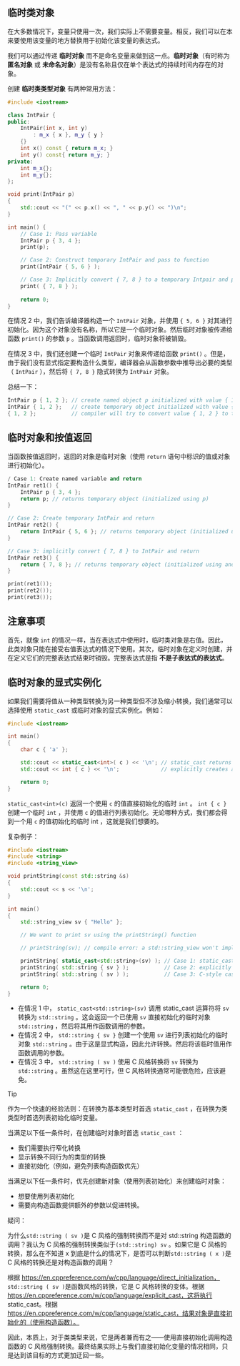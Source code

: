 ## 临时类对象

在大多数情况下，变量只使用一次，我们实际上不需要变量。相反，我们可以在本来要使用该变量的地方替换用于初始化该变量的表达式。

我们可以通过传递 **临时对象** 而不是命名变量来做到这一点。**临时对象**（有时称为 **匿名对象** 或 **未命名对象**）是没有名称且仅在单个表达式的持续时间内存在的对象。

创建 **临时类类型对象** 有两种常用方法：

```c++
#include <iostream>

class IntPair {
public:
    IntPair(int x, int y)
        : m_x { x }, m_y { y }
    {}
    int x() const { return m_x; }
    int y() const{ return m_y; }
private:
    int m_x{};
    int m_y{};
};

void print(IntPair p)
{
    std::cout << "(" << p.x() << ", " << p.y() << ")\n";
}

int main() {
    // Case 1: Pass variable
    IntPair p { 3, 4 };
    print(p);

    // Case 2: Construct temporary IntPair and pass to function
    print(IntPair { 5, 6 } );

    // Case 3: Implicitly convert { 7, 8 } to a temporary Intpair and pass to function
    print( { 7, 8 } );
    
    return 0;
}
```

在情况 2 中，我们告诉编译器构造一个 `IntPair` 对象，并使用 `{ 5, 6 }` 对其进行初始化。因为这个对象没有名称，所以它是一个临时对象。然后临时对象被传递给函数 `print()` 的参数 `p` 。当函数调用返回时，临时对象将被销毁。

在情况 3 中，我们还创建一个临时 `IntPair` 对象来传递给函数 `print()` 。但是，由于我们没有显式指定要构造什么类型，编译器会从函数参数中推导出必要的类型（ `IntPair` ），然后将 `{ 7, 8 }` 隐式转换为 `IntPair` 对象。

总结一下：

```c++
IntPair p { 1, 2 }; // create named object p initialized with value { 1, 2 }
IntPair { 1, 2 };   // create temporary object initialized with value { 1, 2 }
{ 1, 2 };           // compiler will try to convert value { 1, 2 } to temporary object matching parameter type
```

## 临时对象和按值返回

当函数按值返回时，返回的对象是临时对象（使用 `return` 语句中标识的值或对象进行初始化）。

```c++
/ Case 1: Create named variable and return
IntPair ret1() {
    IntPair p { 3, 4 };
    return p; // returns temporary object (initialized using p)
}

// Case 2: Create temporary IntPair and return
IntPair ret2() {
    return IntPair { 5, 6 }; // returns temporary object (initialized using another temporary object)
}

// Case 3: implicitly convert { 7, 8 } to IntPair and return
IntPair ret3() {
    return { 7, 8 }; // returns temporary object (initialized using another temporary object)
}

print(ret1());
print(ret2());
print(ret3());

```

## 注意事项

首先，就像 `int` 的情况一样，当在表达式中使用时，临时类对象是右值。因此，此类对象只能在接受右值表达式的情况下使用。其次，临时对象在定义时创建，并在定义它们的完整表达式结束时销毁。完整表达式是指 **不是子表达式的表达式**。



## 临时对象的显式实例化

如果我们需要将值从一种类型转换为另一种类型但不涉及缩小转换，我们通常可以选择使用 `static_cast` 或临时对象的显式实例化。例如：

```c++
#include <iostream>

int main()
{
    char c { 'a' };

    std::cout << static_cast<int>( c ) << '\n'; // static_cast returns a temporary int direct-initialized with value of c
    std::cout << int { c } << '\n';             // explicitly creates a temporary int list-initialized with value c

    return 0;
}
```

`static_cast<int>(c)` 返回一个使用 `c` 的值直接初始化的临时 `int` 。 `int { c }` 创建一个临时 `int` ，并使用 `c` 的值进行列表初始化。无论哪种方式，我们都会得到一个用 `c` 的值初始化的临时 int ，这就是我们想要的。

复杂例子：

```c++
#include <iostream>
#include <string>
#include <string_view>

void printString(const std::string &s)
{
    std::cout << s << '\n';
}

int main()
{
    std::string_view sv { "Hello" };

    // We want to print sv using the printString() function

    // printString(sv); // compile error: a std::string_view won't implicitly convert to a std::string

    printString( static_cast<std::string>(sv) ); // Case 1: static_cast returns a temporary std::string direct-initialized with sv
    printString( std::string { sv } );           // Case 2: explicitly creates a temporary std::string list-initialized with sv
    printString( std::string ( sv ) );           // Case 3: C-style cast returns temporary std::string direct-initialized with sv (avoid this one!)

    return 0;
}
```

- 在情况 1 中， `static_cast<std::string>(sv)` 调用 static_cast 运算符将 `sv` 转换为 `std::string` 。这会返回一个已使用 `sv` 直接初始化的临时对象 `std::string` ，然后将其用作函数调用的参数。
- 在情况 2 中， `std::string { sv }` 创建一个使用 `sv` 进行列表初始化的临时对象 `std::string` 。由于这是显式构造，因此允许转换。然后将该临时值用作函数调用的参数。
- 在情况 3 中， `std::string ( sv )` 使用 C 风格转换将 `sv` 转换为 `std::string` 。虽然这在这里可行，但 C 风格转换通常可能很危险，应该避免。

> [!TIP]
>
> 作为一个快速的经验法则：在转换为基本类型时首选 `static_cast` ，在转换为类类型时首选列表初始化临时变量。
>
> 当满足以下任一条件时，在创建临时对象时首选 `static_cast` ：
>
> - 我们需要执行窄化转换
> - 显示转换不同行为的类型的转换
> - 直接初始化（例如，避免列表构造函数优先）
>
> 当满足以下任一条件时，优先创建新对象（使用列表初始化）来创建临时对象：
>
> - 想要使用列表初始化
> - 需要向构造函数提供额外的参数以促进转换。



疑问：

为什么`std::string ( sv )`是 C 风格的强制转换而不是对 std::string 构造函数的调用？我认为 C 风格的强制转换类似于`(std::string) sv` 。如果它是 C 风格的转换，那么在不知道 x 到底是什么的情况下，是否可以判断`std::string ( x )`是 C 风格的转换还是对构造函数的调用？

根据 https://en.cppreference.com/w/cpp/language/direct_initialization， `std::string ( sv )`是函数风格的转换，它是 C 风格转换的变体。根据 https://en.cppreference.com/w/cpp/language/explicit_cast，这将执行 static_cast。根据 https://en.cppreference.com/w/cpp/language/static_cast，结果对象是直接初始化的（使用构造函数）。

因此，本质上，对于类类型来说，它是两者兼而有之——使用直接初始化调用构造函数的 C 风格强制转换。最终结果实际上与我们直接初始化变量的情况相同，只是达到该目标的方式更加迂回一些。
